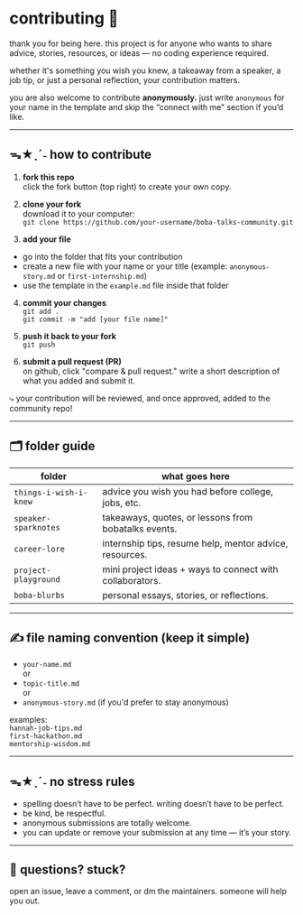 # contributing 🤎

thank you for being here. this project is for anyone who wants to share advice, stories, resources, or ideas — no coding experience required.

whether it's something you wish you knew, a takeaway from a speaker, a job tip, or just a personal reflection, your contribution matters.  

you are also welcome to contribute **anonymously.** just write `anonymous` for your name in the template and skip the “connect with me” section if you’d like.  

---

## ᯓ★ˎˊ˗ how to contribute

1. **fork this repo**  
click the fork button (top right) to create your own copy.

2. **clone your fork**  
download it to your computer:  
`git clone https://github.com/your-username/boba-talks-community.git`  

3. **add your file**  
- go into the folder that fits your contribution  
- create a new file with your name or your title (example: `anonymous-story.md` or `first-internship.md`)  
- use the template in the `example.md` file inside that folder  

4. **commit your changes**  
`git add .`  
`git commit -m "add [your file name]"`  

5. **push it back to your fork**  
`git push`  

6. **submit a pull request (PR)**  
on github, click "compare & pull request." write a short description of what you added and submit it.  

⤷ your contribution will be reviewed, and once approved, added to the community repo!

---

## 🗂️ folder guide

| folder | what goes here |
|--------|-----------------|
| `things-i-wish-i-knew` | advice you wish you had before college, jobs, etc. |
| `speaker-sparknotes` | takeaways, quotes, or lessons from bobatalks events. |
| `career-lore` | internship tips, resume help, mentor advice, resources. |
| `project-playground` | mini project ideas + ways to connect with collaborators. |
| `boba-blurbs` | personal essays, stories, or reflections. |

---

## ✍️ file naming convention (keep it simple)

- `your-name.md`  
or  
- `topic-title.md`  
or  
- `anonymous-story.md` (if you'd prefer to stay anonymous)  

examples:  
`hannah-job-tips.md`  
`first-hackathon.md`  
`mentorship-wisdom.md`  

---

## ᯓ★ˎˊ˗ no stress rules

- spelling doesn’t have to be perfect. writing doesn’t have to be perfect.  
- be kind, be respectful.  
- anonymous submissions are totally welcome.  
- you can update or remove your submission at any time — it’s your story.  

---

## 🍡 questions? stuck?  

open an issue, leave a comment, or dm the maintainers. someone will help you out.  

